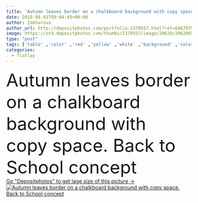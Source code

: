 ```yaml
---
title: 'Autumn leaves border on a chalkboard background with copy space. Back to School concept'
date: 2018-08-01T09:04:43+00:00
author: Zakharova
author_url: http://depositphotos.com/portfolio-2370557.html?ref=64678756
image: https://st4.depositphotos.com/thumbs/2370557/image/20620/206206540/api_thumb_450.jpg?forcejpeg=true
type: "post"
tags: ['table' ,'color' ,'red' ,'yellow' ,'white' ,'background' ,'colorful' ,'holiday' ,'closeup' ,'empty' ,'season' ,'texture' ,'autumn' ,'leaves' ,'maple' ,'orange' ,'colourful' ,'brown' ,'wooden' ,'board' ,'fall' ,'october' ,'black' ,'border' ,'card' ,'foliage' ,'frame' ,'vintage' ,'banner' ,'back' ,'harvest' ,'backdrop' ,'school' ,'desk' ,'copyspace' ,'education' ,'homework' ,'halloween' ,'teach' ,'autumnal' ,'blackboard' ,'classroom' ,'chalk' ,'thanksgiving' ,'chalkboard' ,'autumn leaves' ,'back to school' ,'flat lay' ,'halkboard' ,'flatlay' ]
categories: 
  - flatlay
---
```

<div aling="center">
            <font size="60"> Autumn leaves border on a chalkboard background with copy space. Back to School concept</font>   
</div>
<div>
    <a href='https://depositphotos.com/206206540/stock-photo-autumn-leaves-border-chalkboard-background.html?ref=64678756' target=_blank > Go "Depositphotos" to get lage size of this picture ->
        <img href='https://depositphotos.com/206206540/stock-photo-autumn-leaves-border-chalkboard-background.html?ref=64678756' src='https://st4.depositphotos.com/2370557/20620/i/950/depositphotos_206206540-stock-photo-autumn-leaves-border-chalkboard-background.jpg?forcejpeg=true' alt='Autumn leaves border on a chalkboard background with copy space. Back to School concept' >
    </a>
</div>
